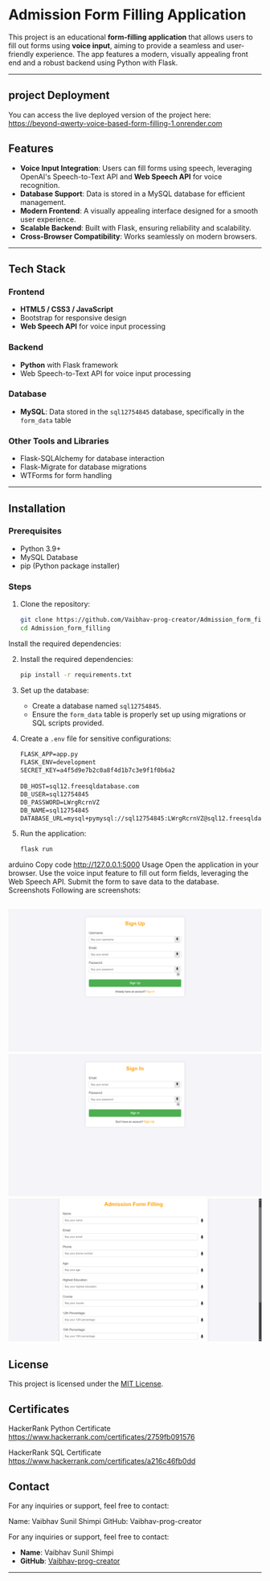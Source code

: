 # Admission Form Filling Application

This project is an educational **form-filling application** that allows users to fill out forms using **voice input**, aiming to provide a seamless and user-friendly experience. The app features a modern, visually appealing front end and a robust backend using Python with Flask.

---
## project Deployment 

You can access the live deployed version of the project here:
https://beyond-qwerty-voice-based-form-filling-1.onrender.com

## Features

- **Voice Input Integration**: Users can fill forms using speech, leveraging OpenAI's Speech-to-Text API and **Web Speech API** for voice recognition.
- **Database Support**: Data is stored in a MySQL database for efficient management.
- **Modern Frontend**: A visually appealing interface designed for a smooth user experience.
- **Scalable Backend**: Built with Flask, ensuring reliability and scalability.
- **Cross-Browser Compatibility**: Works seamlessly on modern browsers.

---

## Tech Stack

### Frontend
- **HTML5 / CSS3 / JavaScript**
- Bootstrap for responsive design
- **Web Speech API** for voice input processing

### Backend
- **Python** with Flask framework
- Web Speech-to-Text API for voice input processing

### Database
- **MySQL**: Data stored in the `sql12754845` database, specifically in the `form_data` table

### Other Tools and Libraries
- Flask-SQLAlchemy for database interaction
- Flask-Migrate for database migrations
- WTForms for form handling

---

## Installation

### Prerequisites

- Python 3.9+
- MySQL Database
- pip (Python package installer)

### Steps

1. Clone the repository:
   ```bash
   git clone https://github.com/Vaibhav-prog-creator/Admission_form_filling.git
   cd Admission_form_filling
Install the required dependencies:

2. Install the required dependencies:
   ```bash
   pip install -r requirements.txt
   ```

3. Set up the database:
   - Create a database named `sql12754845`.
   - Ensure the `form_data` table is properly set up using migrations or SQL scripts provided.

4. Create a `.env` file for sensitive configurations:
   ```env
   FLASK_APP=app.py
   FLASK_ENV=development
   SECRET_KEY=a4f5d9e7b2c0a8f4d1b7c3e9f1f0b6a2

   DB_HOST=sql12.freesqldatabase.com
   DB_USER=sql12754845
   DB_PASSWORD=LWrgRcrnVZ
   DB_NAME=sql12754845
   DATABASE_URL=mysql+pymysql://sql12754845:LWrgRcrnVZ@sql12.freesqldatabase.com:3306/sql12754845
   ```

5. Run the application:
   ```bash
   flask run
   ```

arduino
Copy code
http://127.0.0.1:5000
Usage
Open the application in your browser.
Use the voice input feature to fill out form fields, leveraging the Web Speech API.
Submit the form to save data to the database.
Screenshots
Following are screenshots:

![Sign up](screenshots/screenshot1.png)
![Sign in](screenshots/screenshot2.png)
![main page](screenshots/screenshot3.png)
---
 

## License

This project is licensed under the [MIT License](LICENSE).


 ## Certificates

HackerRank Python Certificate https://www.hackerrank.com/certificates/2759fb091576

HackerRank SQL Certificate    https://www.hackerrank.com/certificates/a216c46fb0dd
 


## Contact
For any inquiries or support, feel free to contact:

Name: Vaibhav Sunil Shimpi
GitHub: Vaibhav-prog-creator



For any inquiries or support, feel free to contact:

- **Name**: Vaibhav Sunil Shimpi
- **GitHub**: [Vaibhav-prog-creator](https://github.com/Vaibhav-prog-creator)

---
